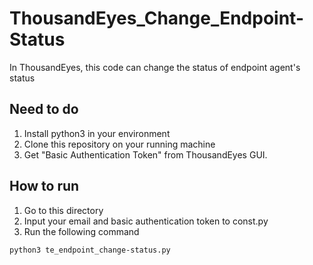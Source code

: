 # ThousandEyes_Change_Endpoint-Status
In ThousandEyes, this code can change the status of endpoint agent's status

## Need to do
1. Install python3 in your environment
2. Clone this repository on your running machine
3. Get "Basic Authentication Token" from ThousandEyes GUI.

## How to run
1. Go to this directory 
2. Input your email and basic authentication token to const.py
3. Run the following command
```
python3 te_endpoint_change-status.py
```